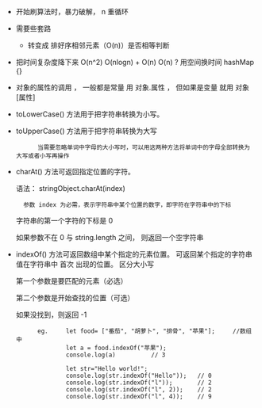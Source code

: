 

- 开始刷算法时，暴力破解，   n 重循环
- 需要些套路
    - 转变成  排好序相邻元素（O(n)）是否相等判断
- 把时间复杂度降下来
    O(n^2)
    O(nlogn)  +  O(n)
    O(n) ?    用空间换时间     hashMap {}


- 对象的属性的调用   ，  一般都是常量  用  对象.属性  ，  但如果是变量   就用 对象[属性]






- toLowerCase() 方法用于把字符串转换为小写。

- toUpperCase() 方法用于把字符串转换为大写                  

            当需要忽略单词中字母的大小写时，可以用这两种方法将单词中的字母全部转换为大写或者小写再操作



- charAt() 方法可返回指定位置的字符。

    语法： stringObject.charAt(index)

        参数 index 为必需，表示字符串中某个位置的数字，即字符在字符串中的下标

    字符串的第一个字符的下标是 0 

    如果参数不在 0 与 string.length 之间， 则返回一个空字符串



- indexOf() 方法可返回数组中某个指定的元素位置。
                可返回某个指定的字符串值在字符串中 首次 出现的位置。          区分大小写
    
    第一个参数是要匹配的元素（必选）

    第二个参数是开始查找的位置（可选）

    如果没找到，则返回 -1


            eg.     let food= ["番茄", "胡萝卜", "排骨", "苹果"];     //数组中
	                let a = food.indexOf("苹果");
	                console.log(a)          // 3

                    let str="Hello world!";
                    console.log(str.indexOf("Hello"));   // 0   
                    console.log(str.indexOf("l"));       // 2
                    console.log(str.indexOf("l", 2));    // 2
                    console.log(str.indexOf("l", 4));    // 9



